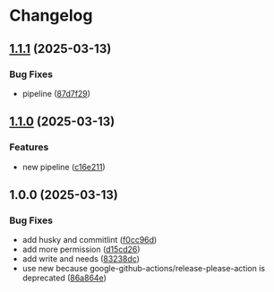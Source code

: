 # Changelog

## [1.1.1](https://github.com/Lhuckaz/pipeline-cicd-web-application-new/compare/v1.1.0...v1.1.1) (2025-03-13)


### Bug Fixes

* pipeline ([87d7f29](https://github.com/Lhuckaz/pipeline-cicd-web-application-new/commit/87d7f29f3c9ebe09ec5c7664e1aeb9edc4fcdeab))

## [1.1.0](https://github.com/Lhuckaz/pipeline-cicd-web-application-new/compare/v1.0.0...v1.1.0) (2025-03-13)


### Features

* new pipeline ([c16e211](https://github.com/Lhuckaz/pipeline-cicd-web-application-new/commit/c16e2116dd0e46a9c50721d510c886767f2b8f87))

## 1.0.0 (2025-03-13)


### Bug Fixes

* add husky and commitlint ([f0cc96d](https://github.com/Lhuckaz/pipeline-cicd-web-application-new/commit/f0cc96d0efd8f41f88e5edd1dbd0786ce80252fc))
* add more permission ([d15cd26](https://github.com/Lhuckaz/pipeline-cicd-web-application-new/commit/d15cd26139e5be1bb56bbe9af3c13ec67aea67d3))
* add write and needs ([83238dc](https://github.com/Lhuckaz/pipeline-cicd-web-application-new/commit/83238dcf6b15ba3437c695942d3d1ec6abc11464))
* use new because google-github-actions/release-please-action is deprecated ([86a864e](https://github.com/Lhuckaz/pipeline-cicd-web-application-new/commit/86a864ea20caa1597f31492067f80c956758db7b))
